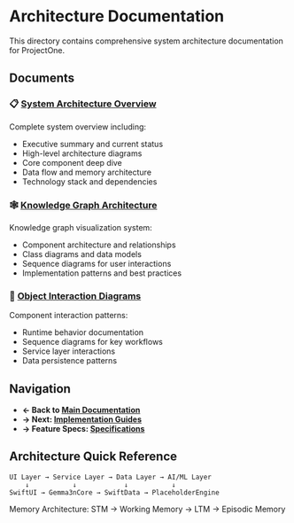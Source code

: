 # Architecture Documentation

This directory contains comprehensive system architecture documentation for ProjectOne.

## Documents

### 📋 [System Architecture Overview](SYSTEM_ARCHITECTURE_OVERVIEW.md)
Complete system overview including:
- Executive summary and current status
- High-level architecture diagrams
- Core component deep dive
- Data flow and memory architecture
- Technology stack and dependencies

### 🕸️ [Knowledge Graph Architecture](KNOWLEDGE_GRAPH_ARCHITECTURE.md)
Knowledge graph visualization system:
- Component architecture and relationships
- Class diagrams and data models
- Sequence diagrams for user interactions
- Implementation patterns and best practices

### 🔄 [Object Interaction Diagrams](OBJECT_INTERACTION_DIAGRAMS.md)
Component interaction patterns:
- Runtime behavior documentation
- Sequence diagrams for key workflows
- Service layer interactions
- Data persistence patterns

## Navigation

- **← Back to [Main Documentation](../README.md)**
- **→ Next: [Implementation Guides](../guides/README.md)**
- **→ Feature Specs: [Specifications](../specifications/README.md)**

## Architecture Quick Reference

```
UI Layer → Service Layer → Data Layer → AI/ML Layer
    ↓           ↓            ↓           ↓
SwiftUI → Gemma3nCore → SwiftData → PlaceholderEngine
```

Memory Architecture: STM → Working Memory → LTM → Episodic Memory